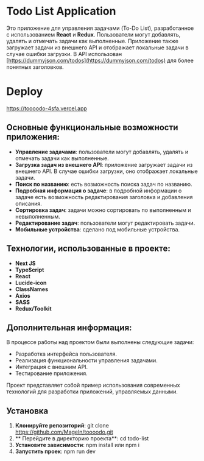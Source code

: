 # Todo List Application

Это приложение для управления задачами (To-Do List), разработанное с использованием **React** и **Redux**. Пользователи могут добавлять, удалять и отмечать задачи как выполненные. Приложение также загружает задачи из внешнего API и отображает локальные задачи в случае ошибки загрузки. В API использован [https://dummyjson.com/todos](https://dummyjson.com/todos) для более понятных заголовков.

# Deploy
 https://toooodo-4sfa.vercel.app

## Основные функциональные возможности приложения:

- **Управление задачами**: пользователи могут добавлять, удалять и отмечать задачи как выполненные.
- **Загрузка задач из внешнего API**: приложение загружает задачи из внешнего API. В случае ошибки загрузки, оно отображает локальные задачи.
- **Поиск по названию**: есть возможность поиска задач по названию.
- **Подробная информация о задаче**: в подробной информации о задаче есть возможность редактирования заголовка и добавления описания.
- **Сортировка задач**: задачи можно сортировать по выполненным и невыполненным.
- **Редактирование задач**: пользователи могут редактировать задачи.
- **Мобильные устройства**: сделано под мобильные устройства.

## Технологии, использованные в проекте:

- **Next JS**
- **TypeScript**
- **React**
- **Lucide-icon**
- **ClassNames**
- **Axios**
- **SASS**
- **Redux/Toolkit**

## Дополнительная информация:

В процессе работы над проектом были выполнены следующие задачи:

- Разработка интерфейса пользователя.
- Реализация функциональности управления задачами.
- Интеграция с внешним API.
- Тестирование приложения.

Проект представляет собой пример использования современных технологий для разработки приложений, управляемых данными.

## Установка

1. **Клонируйте репозиторий**:
   git clone https://github.com/Mageln/toooodo.git
   <br>
2. ** Перейдите в директорию проекта**:
  cd todo-list
3. **Установите зависимости**:
   npm install или npm i
     <br>
4. **Запустить проек**:
   npm run dev
